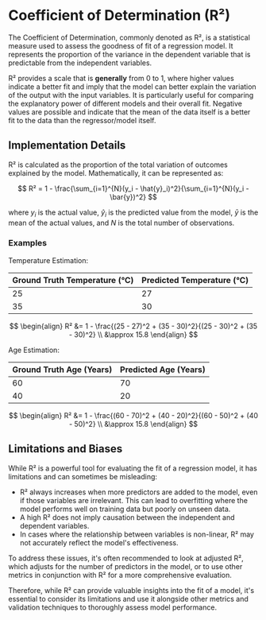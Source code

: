 # Coefficient of Determination (R²)

The Coefficient of Determination, commonly denoted as R², is a statistical measure used to assess the goodness of fit
of a regression model. It represents the proportion of the variance in the dependent variable that is predictable from
the independent variables.

R² provides a scale that is **generally** from 0 to 1, where higher values indicate a better fit and imply that
the model can better explain the variation of the output with the input variables. It is particularly useful for
comparing the explanatory power of different models and their overall fit. Negative values are possible and indicate
that the mean of the data itself is a better fit to the data than the regressor/model itself.

## Implementation Details

R² is calculated as the proportion of the total variation of outcomes explained by the model. Mathematically, it can
be represented as:

$$
R² = 1 - \frac{\sum_{i=1}^{N}(y_i - \hat{y}_i)^2}{\sum_{i=1}^{N}(y_i - \bar{y})^2}
$$

where $y_i$ is the actual value, $\hat{y}_i$ is the predicted value from the model, $\bar{y}$ is the mean of the
actual values, and $N$ is the total number of observations.

### Examples

Temperature Estimation:

| Ground Truth Temperature (°C) | Predicted Temperature (°C) |
| ----------------------------- | -------------------------- |
| 25                            | 27                         |
| 35                            | 30                         |

$$
\begin{align}
R² &= 1 - \frac{(25 - 27)^2 + (35 - 30)^2}{(25 - 30)^2 + (35 - 30)^2} \\
&\approx 15.8
\end{align}
$$

Age Estimation:

| Ground Truth Age (Years) | Predicted Age (Years) |
| ------------------------ | --------------------- |
| 60                       | 70                    |
| 40                       | 20                    |

$$
\begin{align}
R² &= 1 - \frac{(60 - 70)^2 + (40 - 20)^2}{(60 - 50)^2 + (40 - 50)^2} \\
&\approx 15.8
\end{align}
$$

## Limitations and Biases

While R² is a powerful tool for evaluating the fit of a regression model, it has limitations and can sometimes be
misleading:

- R² always increases when more predictors are added to the model, even if those variables are irrelevant. This can
lead to overfitting where the model performs well on training data but poorly on unseen data.
- A high R² does not imply causation between the independent and dependent variables.
- In cases where the relationship between variables is non-linear, R² may not accurately reflect the model's effectiveness.

To address these issues, it's often recommended to look at adjusted R², which adjusts for the number of predictors in
the model, or to use other metrics in conjunction with R² for a more comprehensive evaluation.

Therefore, while R² can provide valuable insights into the fit of a model, it's essential to consider its limitations
and use it alongside other metrics and validation techniques to thoroughly assess model performance.
